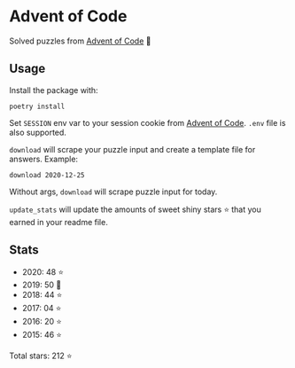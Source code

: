 # Advent of Code

Solved puzzles from [Advent of Code](https://adventofcode.com) :christmas_tree:

## Usage

Install the package with:

```console
poetry install
```

Set `SESSION` env var to your session cookie from [Advent of Code](https://adventofcode.com).
`.env` file is also supported.

`download` will scrape your puzzle input and create a template file for answers.
Example:

```console
download 2020-12-25
```

Without args, `download` will scrape puzzle input for today.

`update_stats` will update the amounts of sweet shiny stars :star: that you earned in your readme file.

## Stats

- 2020: 48 :star:
- 2019: 50 :star2:
- 2018: 44 :star:
- 2017: 04 :star:
- 2016: 20 :star:
- 2015: 46 :star:

Total stars: 212 :star:
